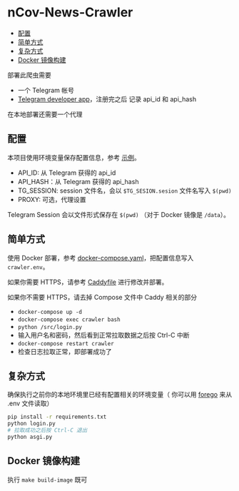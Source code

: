 # nCov-News-Crawler

- [配置](#%e9%85%8d%e7%bd%ae)
- [简单方式](#%e7%ae%80%e5%8d%95%e6%96%b9%e5%bc%8f)
- [复杂方式](#%e5%a4%8d%e6%9d%82%e6%96%b9%e5%bc%8f)
- [Docker 镜像构建](#docker-%e9%95%9c%e5%83%8f%e6%9e%84%e5%bb%ba)

部署此爬虫需要

- 一个 Telegram 帐号
- [Telegram developer app](https://core.telegram.org/api/obtaining_api_id)，注册完之后
  记录 api_id 和 api_hash

在本地部署还需要一个代理

## 配置

本项目使用环境变量保存配置信息，参考 [示例](./env.sample)。

- API_ID: 从 Telegram 获得的 api_id
- API_HASH：从 Telegram 获得的 api_hash
- TG_SESSION: session 文件名，会以 `$TG_SESION.sesion` 文件名写入 `$(pwd)`
- PROXY: 可选，代理设置

Telegram Session 会以文件形式保存在 `$(pwd)` （对于 Docker 镜像是 `/data`）。

## 简单方式

使用 Docker 部署，参考 [docker-compose.yaml](./docker-compose.yaml)，把配置信息写入
`crawler.env`。

如果你需要 HTTPS，请参考 [Caddyfile](./etc/Caddyfile) 进行修改并部署。

如果你不需要 HTTPS，请去掉 Compose 文件中 Caddy 相关的部分

- `docker-compose up -d`
- `docker-compose exec crawler bash`
- `python /src/login.py`
- 输入用户名和密码，然后看到正常拉取数据之后按 Ctrl-C 中断
- `docker-compose restart crawler`
- 检查日志拉取正常，即部署成功了

## 复杂方式

确保执行之前你的本地环境里已经有配置相关的环境变量（
你可以用 [forego](https://github.com/ddollar/forego) 来从 .env 文件读取）

```bash
pip install -r requirements.txt
python login.py
# 拉取成功之后按 Ctrl-C 退出
python asgi.py
```

## Docker 镜像构建

执行 `make build-image` 既可
